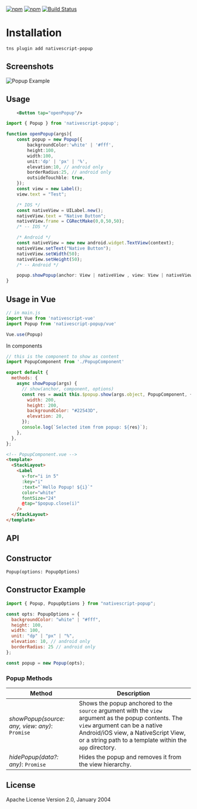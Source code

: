 [![npm](https://img.shields.io/npm/v/nativescript-popup.svg)](https://www.npmjs.com/package/nativescript-popup)
[![npm](https://img.shields.io/npm/dt/nativescript-popup.svg?label=npm%20downloads)](https://www.npmjs.com/package/nativescript-popup)
[![Build Status](https://travis-ci.org//triniwiz/nativescript-popup.svg?branch=master)](https://travis-ci.org/triniwiz/nativescript-popup)

# Installation

`tns plugin add nativescript-popup`

## Screenshots

![Popup Example](screenshots/android.gif)

## Usage

```xml
    <Button tap="openPopup"/>
```

```ts
import { Popup } from 'nativescript-popup';

function openPopup(args){
    const popup = new Popup({
        backgroundColor:'white' | '#fff',
        height:100,
        width:100,
        unit:'dp' | 'px' | '%',
        elevation:10, // android only
        borderRadius:25, // android only
        outsideTouchble: true,
    });
    const view = new Label();
    view.text = "Test";

    /* IOS */
    const nativeView = UILabel.new();
    nativeView.text = "Native Button";
    nativeView.frame = CGRectMake(0,0,50,50);
    /* -- IOS */

    /* Android */
    const nativeView = new new android.widget.TextView(context);
    nativeView.setText("Native Button");
    nativeView.setWidth(50);
    nativeView.setHeight(50);
    /* -- Android */

    popup.showPopup(anchor: View | nativeView , view: View | nativeView);
}
```

## Usage in Vue

```js
// in main.js
import Vue from 'nativescript-vue'
import Popup from 'nativescript-popup/vue'

Vue.use(Popup)
```

In components

```js
// this is the component to show as content
import PopupComponent from './PopupComponent'

export default {
  methods: {
    async showPopup(args) {
      // show(anchor, component, options)
      const res = await this.$popup.show(args.object, PopupComponent, {
        width: 200,
        height: 200,
        backgroundColor: "#22543D",
        elevation: 20,
      });
      console.log(`Selected item from popup: ${res}`);
    },
  },
};
```

```html
<!-- PopupComponent.vue -->
<template>
  <StackLayout>
    <Label
      v-for="i in 5"
      :key="i"
      :text="`Hello Popup! ${i}`"
      color="white"
      fontSize="24"
      @tap="$popup.close(i)"
    />
  </StackLayout>
</template>
```

## API

## Constructor

`Popup(options: PopupOptions)`

## Constructor Example

```js
import { Popup, PopupOptions } from "nativescript-popup";

const opts: PopupOptions = {
  backgroundColor: "white" | "#fff",
  height: 100,
  width: 100,
  unit: "dp" | "px" | "%",
  elevation: 10, // android only
  borderRadius: 25 // android only
};

const popup = new Popup(opts);
```

### Popup Methods

| Method                                         | Description                                                                                                                                                                                                                             |
| ---------------------------------------------- | --------------------------------------------------------------------------------------------------------------------------------------------------------------------------------------------------------------------------------------- |
| _showPopup(source: any, view: any)_: `Promise` | Shows the popup anchored to the `source` argument with the `view` argument as the popup contents. The `view` argument can be a native Android/iOS view, a NativeScript View, or a string path to a template within the `app` directory. |
| _hidePopup(data?: any)_: `Promise`             | Hides the popup and removes it from the view hierarchy.                                                                                                                                                                                 |

## License

Apache License Version 2.0, January 2004
